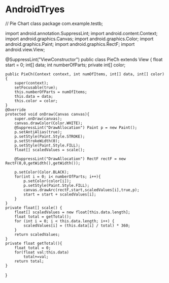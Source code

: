 # AndroidTryes
// Pie Chart class
package com.example.testb;

import android.annotation.SuppressLint;
import android.content.Context;
import android.graphics.Canvas;
import android.graphics.Color;
import android.graphics.Paint;
import android.graphics.RectF;
import android.view.View;

@SuppressLint("ViewConstructor")
public class PieCh extends View {
    float start = 0;
    int[] data;
    int numberOfParts;
    private int[] color;

    public PieCh(Context context, int numOfItems, int[] data, int[] color){
        super(context);
        setFocusable(true);
        this.numberOfParts = numOfItems;
        this.data = data;
        this.color = color;
    }
    @Override
    protected void onDraw(Canvas canvas){
        super.onDraw(canvas);
        canvas.drawColor(Color.WHITE);
        @SuppressLint("DrawAllocation") Paint p = new Paint();
        p.setAntiAlias(true);
        p.setStyle(Paint.Style.STROKE);
        p.setStrokeWidth(0);
        p.setStyle(Paint.Style.FILL);
        float[] scaledValues = scale();

        @SuppressLint("DrawAllocation") RectF rectF = new RectF(0,0,getWidth(),getWidth());

        p.setColor(Color.BLACK);
        for(int i = 0; i< numberOfParts; i++){
            p.setColor(color[i]);
            p.setStyle(Paint.Style.FILL);
            canvas.drawArc(rectF,start,scaledValues[i],true,p);
            start = start + scaledValues[i];
        }
    }
    private float[] scale() {
        float[] scaledValues = new float[this.data.length];
        float total = getTotal();
        for (int i = 0; i < this.data.length; i++) {
            scaledValues[i] = (this.data[i] / total) * 360;
        }
        return scaledValues;
    }
    private float getTotal(){
        float total = 0;
        for(float val:this.data)
            total+=val;
        return total;
    }

}


